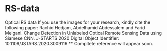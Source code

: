 # RS-data
Optical RS data
If you use the images for your research, kindly cite the following paper:
Rachid Hedjam, Abdelhamid Abdessalem and Farid Melgani.
Change Detection in Unlabeled Optical Remote Sensing Data using Siamese CNN.
J-STARTS 2020
Digital Object Identifier: 10.1109/JSTARS.2020.3009116
** Compltete reference will appear soon. 
